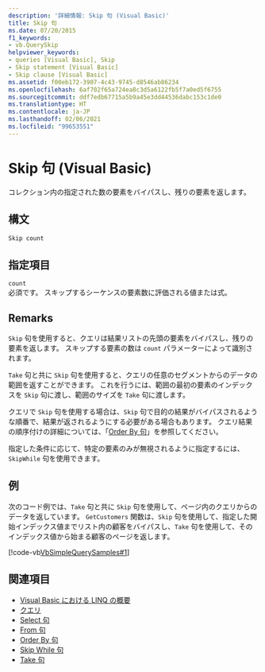 ```yaml
---
description: '詳細情報: Skip 句 (Visual Basic)'
title: Skip 句
ms.date: 07/20/2015
f1_keywords:
- vb.QuerySkip
helpviewer_keywords:
- queries [Visual Basic], Skip
- Skip statement [Visual Basic]
- Skip clause [Visual Basic]
ms.assetid: f00eb172-3907-4c43-9745-d8546ab86234
ms.openlocfilehash: 6af702f65a724ea8c3d5a6122fb5f7a0ed5f6755
ms.sourcegitcommit: ddf7edb67715a5b9a45e3dd44536dabc153c1de0
ms.translationtype: HT
ms.contentlocale: ja-JP
ms.lasthandoff: 02/06/2021
ms.locfileid: "99653551"
---
```

# <a name="skip-clause-visual-basic"></a>Skip 句 (Visual Basic)

コレクション内の指定された数の要素をバイパスし、残りの要素を返します。  
  
## <a name="syntax"></a>構文  
  
```vb  
Skip count  
```  
  
## <a name="parts"></a>指定項目  

 `count`  
 必須です。 スキップするシーケンスの要素数に評価される値または式。  
  
## <a name="remarks"></a>Remarks  

 `Skip` 句を使用すると、クエリは結果リストの先頭の要素をバイパスし、残りの要素を返します。 スキップする要素の数は `count` パラメーターによって識別されます。  
  
 `Take` 句と共に `Skip` 句を使用すると、クエリの任意のセグメントからのデータの範囲を返すことができます。 これを行うには、範囲の最初の要素のインデックスを `Skip` 句に渡し、範囲のサイズを `Take` 句に渡します。  
  
 クエリで `Skip` 句を使用する場合は、`Skip` 句で目的の結果がバイパスされるような順番で、結果が返されるようにする必要がある場合もあります。 クエリ結果の順序付けの詳細については、「[Order By 句](order-by-clause.md)」を参照してください。  
  
 指定した条件に応じて、特定の要素のみが無視されるように指定するには、`SkipWhile` 句を使用できます。  
  
## <a name="example"></a>例  

 次のコード例では、`Take` 句と共に `Skip` 句を使用して、ページ内のクエリからのデータを返しています。 `GetCustomers` 関数は、`Skip` 句を使用して、指定した開始インデックス値までリスト内の顧客をバイパスし、`Take` 句を使用して、そのインデックス値から始まる顧客のページを返します。  
  
 [!code-vb[VbSimpleQuerySamples#1](~/samples/snippets/visualbasic/VS_Snippets_VBCSharp/VbSimpleQuerySamples/VB/QuerySamples1.vb#1)]  
  
## <a name="see-also"></a>関連項目

- [Visual Basic における LINQ の概要](../../programming-guide/language-features/linq/introduction-to-linq.md)
- [クエリ](index.md)
- [Select 句](select-clause.md)
- [From 句](from-clause.md)
- [Order By 句](order-by-clause.md)
- [Skip While 句](skip-while-clause.md)
- [Take 句](take-clause.md)

